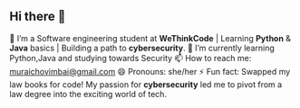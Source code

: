 ## Hi there 👋
🔭 I’m a Software engineering student at **WeThinkCode** | Learning **Python** & **Java** basics | Building a path to **cybersecurity**.
🌱 I’m currently learning Python,Java and studying towards Security
📫 How to reach me: muraichovimbai@gmail.com
😄 Pronouns: she/her
⚡ Fun fact: Swapped my law books for code! My passion for **cybersecurity** led me to pivot from a law degree into the exciting world of tech.


